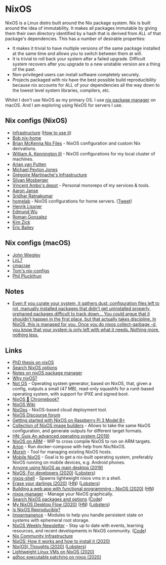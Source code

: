 # NixOS

NixOS is a Linux distro built around the Nix package system. Nix is built around the idea of immutability. It makes all packages immutable by giving them their own directory identified by a hash that is derived from ALL of that package's dependencies. This has a number of desirable properties:

* It makes it trivial to have multiple versions of the same package installed at the same time and allows you to switch between them at will.
* It is trivial to roll back your system after a failed upgrade. Difficult system recovers after you upgrade to a new unstable version are a thing of the past.
* Non-privileged users can install software completely securely.
* Projects packaged with nix have the best possible build reproducibility because nix accounts for ALL of your dependencies all the way down to the lowest level system libraries, compilers, etc.

Whilst I don't use NixOS as my primary OS. I use [nix package manager](../../package-managers/nix/) on macOS. And I am exploring using NixOS for servers I use.

## Nix configs \(NixOS\)

* [Infrastructure](https://github.com/rvolosatovs/infrastructure) \([How to use it](https://github.com/rvolosatovs/infrastructure/issues/3)\)
* [Bob nix-home](https://github.com/bobvanderlinden/nix-home)
* [Brian McKenna Nix Files](https://github.com/puffnfresh/nix-files) - NixOS configuration and custom Nix derivations.
* [William A. Kennington III](https://github.com/wkennington/nixos) - NixOS configurations for my local cluster of machines.
* [Arian van Putten](https://github.com/arianvp/nixos-stuff)
* [Michael Peyton Jones](https://github.com/michaelpj/nixos-config)
* [Grégoire Martinache's Infrastructure](https://github.com/M-Gregoire/infrastructure)
* [Silvan Mosberger](https://github.com/Infinisil/system)
* [Vincent Ambo's depot](https://github.com/tazjin/depot) - Personal monorepo of my services & tools.
* [Aaron Janse](https://github.com/aaronjanse/dotfiles)
* [Sridhar Ratnakumar](https://github.com/srid/nix-config)
* [homelab](https://github.com/danderson/homelab) - NixOS configurations for home servers. \([Tweet](https://twitter.com/dave_universetf/status/1236634753765269512)\)
* [Henrik Lissner](https://github.com/hlissner/dotfiles)
* [Edmund Wu](https://github.com/eadwu/nixos-configuration)
* [Roman Gonzalez](https://github.com/roman/nix-dots)
* [Kim Zick](https://github.com/rummik/nixos-config)
* [Eric Bailey](https://github.com/yurrriq/dotfiles)

## Nix configs \(macOS\)

* [John Wiegley](https://github.com/jwiegley/nix-config)
* [LnL7](https://github.com/LnL7/dotfiles)
* [cmacrae](https://github.com/cmacrae/.nixpkgs/blob/master/darwin-configuration.nix)
* [Tom's nix-configs](https://github.com/nocoolnametom/nix-configs)
* [Phil Pluckthun](https://github.com/kitten/nix-system)

## Notes

* [Even if you curate your system, it gathers dust: configuration files left to rot, manually installed packages that didn't get uninstalled properly, orphaned packages difficult to track down... You could argue that it shouldn't happen in the first place, but that actually takes discipline. In NixOS, this is managed for you. Once you do nixos collect-garbage -d, you know that your system is only left with what it needs. Nothing more, nothing less.](https://www.reddit.com/r/NixOS/comments/441ymh/nixos_users_tell_me_what_are_the_cons/czmu9lo/)

## Links

* [PhD thesis on nixOS](https://nixos.org/~eelco/pubs/phd-thesis.pdf)
* [Search NixOS options](https://nixos.org/nixos/options.html#)
* [Notes on nixOS package manager](https://yoshuawuyts.gitbooks.io/knowledge/content/bin/nix.html)
* [Why nixOS?](https://www.reddit.com/r/NixOS/comments/8bxdyu/why_nixos/)
* [Not OS](https://github.com/cleverca22/not-os) - Operating system generator, based on NixOS, that, given a config, outputs a small \(47 MB\), read-only squashfs for a runit-based operating system, with support for iPXE and signed boot.
* [NixOS 💜 Chromebook?](https://sphalerite.org/ghotl/posts/2017-11-10-chromebook.html)
* [NixOS Wiki](https://nixos.wiki/wiki/Main_Page)
* [NixOps](https://github.com/NixOS/nixops) - NixOS-based cloud deployment tool.
* [NixOS Discourse forum](https://discourse.nixos.org/)
* [Getting started with NixOS on Raspberry Pi 3 Model B+](https://github.com/zupo/nix)
* [Collection of NixOS image builders](https://github.com/nix-community/nixos-generators) - Allows to take the same NixOS configuration, and generate outputs for different target formats.
* [HN: Guix An advanced operating system \(2019\)](https://news.ycombinator.com/item?id=18902823)
* [NixOS on ARM](https://github.com/illegalprime/nixos-on-arm) - WIP to cross compile NixOS to run on ARM targets.
* [Arion](https://github.com/hercules-ci/arion) - Run docker-compose with help from Nix/NixOS.
* [Morph](https://github.com/DBCDK/morph) - Tool for managing existing NixOS hosts.
* [Mobile NixOS](https://github.com/samueldr/mobile-nixos) - Goal is to get a nix-built operating system, preferably NixOS running on mobile devices, e.g. Android phones.
* [Anyone using NixOS as main desktop \(2019\)](https://www.reddit.com/r/NixOS/comments/eb5nxv/anyone_using_nixos_as_main_destkop/)
* [NixOS: For developers \(2020\)](https://myme.no/posts/2020-01-26-nixos-for-development.html) \([Lobsters](https://lobste.rs/s/jevfaf/nixos_for_developers)\)
* [nixos-shell](https://github.com/Mic92/nixos-shell) - Spawns lightweight nixos vms in a shell.
* [Erase your darlings \(2020\)](https://grahamc.com/blog/erase-your-darlings) \([HN](https://news.ycombinator.com/item?id=22856199)\) \([Lobsters](https://lobste.rs/s/2ayklq/erase_your_darlings_immutable)\)
* [Building a web app with functional programming - NixOS \(2020\)](https://blog.patchgirl.io/nixos/2020/03/31/nixos.html) \([HN](https://news.ycombinator.com/item?id=22877355)\)
* [nixos-manager](https://github.com/pmiddend/nixos-manager) - Manage your NixOS graphically.
* [Search NixOS packages and options](https://search.nixos.org/) \([Code](https://github.com/NixOS/nixos-search)\)
* [My NixOS Desktop Flow \(2020\)](https://christine.website/blog/nixos-desktop-flow-2020-04-25) \([HN](https://news.ycombinator.com/item?id=22984639)\) \([Lobsters](https://lobste.rs/s/yb1oqg/my_nixos_desktop_flow)\)
* [Is NixOS Reproducible?](https://r13y.com/)
* [Impermanence](https://github.com/nix-community/impermanence) - Modules to help you handle persistent state on systems with ephemeral root storage.
* [NixOS Weekly Newsletter](https://weekly.nixos.org/) - Stay up to date with events, learning resources, and recent developments in NixOS community. \([Code](https://github.com/NixOS/nixos-weekly)\)
* [Nix Community Infrastructure](https://github.com/nix-community/infra)
* [NixOS: How it works and how to install it \(2020\)](https://www.youtube.com/watch?v=oPymb2-IXbg)
* [Nix\(OS\) Thoughts \(2020\)](https://blog.qtp2t.club/posts/2020-06-20-nix-nixos-thoughts/) \([Lobsters](https://lobste.rs/s/iy17mo/nix_os_thoughts)\)
* [Lightweight Linux VMs on NixOS \(2020\)](https://www.srid.ca/2012301.html)
* [adhoc executable patching on nixos \(2020\)](https://notes.neeasade.net/adhoc-executable-patching-on-nix.html)

